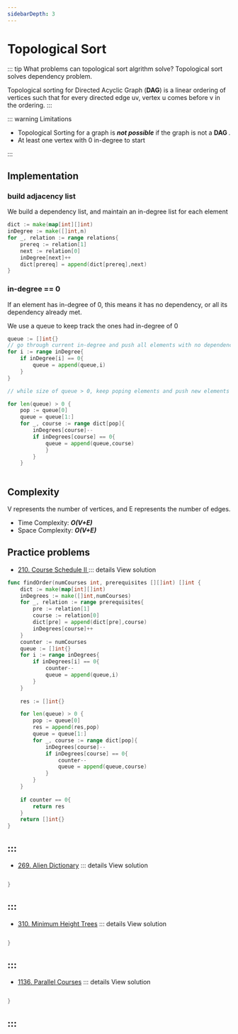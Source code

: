```yaml
---
sidebarDepth: 3
---
```

# Topological Sort

::: tip What problems can topological sort algrithm solve?
Topological sort solves dependency problem. 

Topological sorting for Directed Acyclic Graph (<b>DAG</b>) is a linear ordering of vertices such that for every directed edge uv, vertex u comes before v in the ordering. 
:::

::: warning Limitations

* Topological Sorting for a graph is <b><i> not possible</i></b> if the graph is not a <b> DAG </b>.
* At least one vertex with 0 in-degree to start

:::

## Implementation 

### build adjacency list

We build a dependency list, and maintain an in-degree list for each element

```go
dict := make(map[int][]int)
inDegree := make([]int,n)
for _, relation := range relations{
    prereq := relation[1]
    next := relation[0]
    inDegree[next]++
    dict[prereq] = append(dict[prereq],next)
}
```

### in-degree == 0
If an element has in-degree of 0, this means it has no dependency, or all its dependency already met.

We use a queue to keep track the ones had in-degree of 0
```go
queue := []int{}
// go through current in-degree and push all elements with no dependency to the queue
for i := range inDegree{
    if inDegree[i] == 0{
        queue = append(queue,i)
    }
}

// while size of queue > 0, keep poping elements and push new elements to the queue

for len(queue) > 0 {
    pop := queue[0]
    queue = queue[1:]
    for _, course := range dict[pop]{
        inDegrees[course]--
        if inDegrees[course] == 0{
            queue = append(queue,course)
            }
        }
    }
    
```

## Complexity 
V represents the number of vertices, and E represents the number of edges.

* Time Complexity: <b><i>O(V+E)</i></b>
* Space Complexity: <b><i>O(V+E)</i></b>

## Practice problems

* [210. Course Schedule II
](https://leetcode.com/problems/course-schedule-ii/) 
::: details View solution

```go
func findOrder(numCourses int, prerequisites [][]int) []int {
    dict := make(map[int][]int)
    inDegrees := make([]int,numCourses)
    for _, relation := range prerequisites{
        pre := relation[1]
        course := relation[0]
        dict[pre] = append(dict[pre],course)
        inDegrees[course]++
    }
    counter := numCourses
    queue := []int{}
    for i := range inDegrees{
        if inDegrees[i] == 0{
            counter--
            queue = append(queue,i)
        }
    }
        
    res := []int{}

    for len(queue) > 0 {
        pop := queue[0]
        res = append(res,pop)
        queue = queue[1:]
        for _, course := range dict[pop]{
            inDegrees[course]--
            if inDegrees[course] == 0{
                counter--
                queue = append(queue,course)
            }
        }
    }
    
    if counter == 0{
        return res
    }
    return []int{}
}
```
:::
---
* [269. Alien Dictionary](https://leetcode.com/problems/alien-dictionary) 
::: details View solution

```go

}
```
:::
---
* [310. Minimum Height Trees](https://leetcode.com/problems/minimum-height-trees) 
::: details View solution

```go

}
```
:::
---
* [1136. Parallel Courses](https://leetcode.com/problems/parallel-courses/) 
::: details View solution

```go

}
```
:::
---